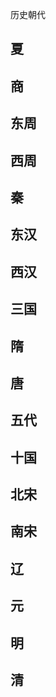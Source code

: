 历史朝代

夏
---

商
---

东周
---

西周
---

秦
---

东汉
---

西汉
---

三国
---

隋
---

唐
---

五代
---

十国
---

北宋
---

南宋
---

辽
---

元
---

明
---

清
---
